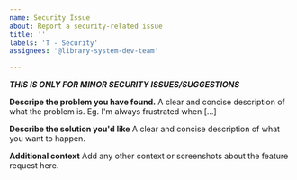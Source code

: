 ```yaml
---
name: Security Issue
about: Report a security-related issue
title: ''
labels: 'T - Security'
assignees: '@library-system-dev-team'

---
```


***THIS IS ONLY FOR MINOR SECURITY ISSUES/SUGGESTIONS***

**Descripe the problem you have found.**
A clear and concise description of what the problem is. Eg. I'm always frustrated when [...]

**Describe the solution you'd like**
A clear and concise description of what you want to happen.

**Additional context**
Add any other context or screenshots about the feature request here.
